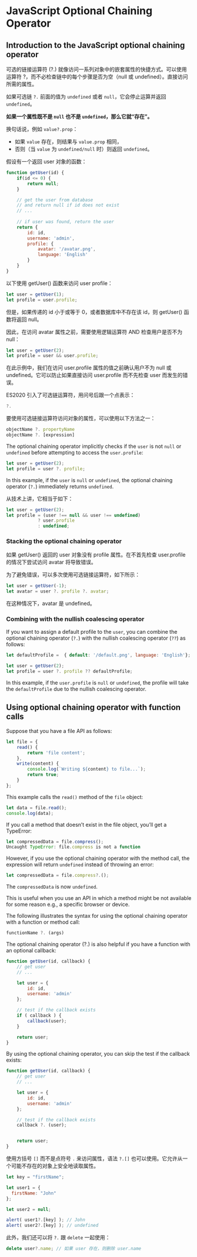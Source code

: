 # JavaScript Optional Chaining Operator

## Introduction to the JavaScript optional chaining operator

可选的链接运算符 (?.) 就像访问一系列对象中的嵌套属性的快捷方式。可以使用运算符 ?，而不必检查链中的每个步骤是否为空（null 或 undefined）。直接访问所需的属性。

如果可选链 `?.` 前面的值为 `undefined` 或者 `null`，它会停止运算并返回 `undefined`。

**如果一个属性既不是 `null` 也不是 `undefined`，那么它就“存在”。**

换句话说，例如 `value?.prop`：

- 如果 `value` 存在，则结果与 `value.prop` 相同，
- 否则（当 `value` 为 `undefined/null` 时）则返回 `undefined`。

假设有一个返回 user 对象的函数：

```js
function getUser(id) {
    if(id <= 0) {
        return null;
    }

    // get the user from database
    // and return null if id does not exist
    // ...
    
    // if user was found, return the user
    return {
        id: id,
        username: 'admin',
        profile: {
            avatar: '/avatar.png',
            language: 'English'
        }
    }
}
```

以下使用 getUser() 函数来访问 user profile：

```js
let user = getUser(1);
let profile = user.profile;
```

但是，如果传递的 id 小于或等于 0，或者数据库中不存在该 id，则 getUser() 函数将返回 null。

因此，在访问 avatar 属性之前，需要使用逻辑运算符 AND 检查用户是否不为 null：

```js
let user = getUser(2);
let profile = user && user.profile;
```

在此示例中，我们在访问 user.profile 属性的值之前确认用户不为 null 或 undefined。它可以防止如果直接访问 user.profile 而不先检查 user 而发生的错误。

ES2020 引入了可选链运算符，用问号后跟一个点表示：

```js
?.
```

要使用可选链接运算符访问对象的属性，可以使用以下方法之一：

```js
objectName ?. propertyName
objectName ?. [expression]
```

The optional chaining operator implicitly checks if the `user` is not `null` or `undefined` before attempting to access the `user.profile`:

```js
let user = getUser(2);
let profile = user ?. profile;
```

In this example, if the `user` is `null` or `undefined`, the optional chaining operator (`?.`) immediately returns `undefined`.

从技术上讲，它相当于如下：

```js
let user = getUser(2);
let profile = (user !== null && user !== undefined)
            ? user.profile
            : undefined;
```

### Stacking the optional chaining operator

如果 getUser() 返回的 user 对象没有 profile 属性。在不首先检查 user.profile 的情况下尝试访问 avatar 将导致错误。

为了避免错误，可以多次使用可选链接运算符，如下所示：

```js
let user = getUser(-1);
let avatar = user ?. profile ?. avatar;
```

在这种情况下，avatar 是 undefined。

### Combining with the nullish coalescing operator

If you want to assign a default profile to the `user`, you can combine the optional chaining operator (`?.`) with the nullish coalescing operator (`??`) as follows:

```js
let defaultProfile =  { default: '/default.png', language: 'English'};

let user = getUser(2);
let profile = user ?. profile ?? defaultProfile;
```

In this example, if the `user.profile` is `null` or `undefined`, the profile will take the `defaultProfile` due to the nullish coalescing operator.

## Using optional chaining operator with function calls

Suppose that you have a file API as follows:

```js
let file = {
    read() {
        return 'file content';
    },
    write(content) {
        console.log(`Writing ${content} to file...`);
        return true;
    }
};
```

This example calls the `read()` method of the `file` object:

```js
let data = file.read();
console.log(data);
```

If you call a method that doesn’t exist in the file object, you’ll get a TypeError:

```js
let compressedData = file.compress();
Uncaught TypeError: file.compress is not a function
```

However, if you use the optional chaining operator with the method call, the expression will return `undefined` instead of throwing an error:

```js
let compressedData = file.compress?.();
```

The `compressedData` is now `undefined`.

This is useful when you use an API in which a method might be not available for some reason e.g., a specific browser or device.

The following illustrates the syntax for using the optional chaining operator with a function or method call:

```js
functionName ?. (args)
```

The optional chaining operator (?.) is also helpful if you have a function with an optional callback:

```js
function getUser(id, callback) {
    // get user
    // ...

    let user = {
        id: id,
        username: 'admin'
    };

    // test if the callback exists
    if ( callback ) {
        callback(user);
    }

    return user;
}
```

By using the optional chaining operator, you can skip the test if the callback exists:

```js
function getUser(id, callback) {
    // get user
    // ...

    let user = {
        id: id,
        username: 'admin'
    };

    // test if the callback exists
    callback ?. (user);


    return user;
}
```

使用方括号 `[]` 而不是点符号 `.` 来访问属性，语法 `?.[]` 也可以使用。它允许从一个可能不存在的对象上安全地读取属性。

```js
let key = "firstName";

let user1 = {
  firstName: "John"
};

let user2 = null;

alert( user1?.[key] ); // John
alert( user2?.[key] ); // undefined
```

此外，我们还可以将 `?.` 跟 `delete` 一起使用：

```javascript
delete user?.name; // 如果 user 存在，则删除 user.name
```